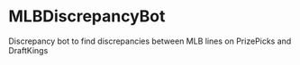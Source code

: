 # MLBDiscrepancyBot
Discrepancy bot to find discrepancies between MLB lines on PrizePicks and DraftKings
